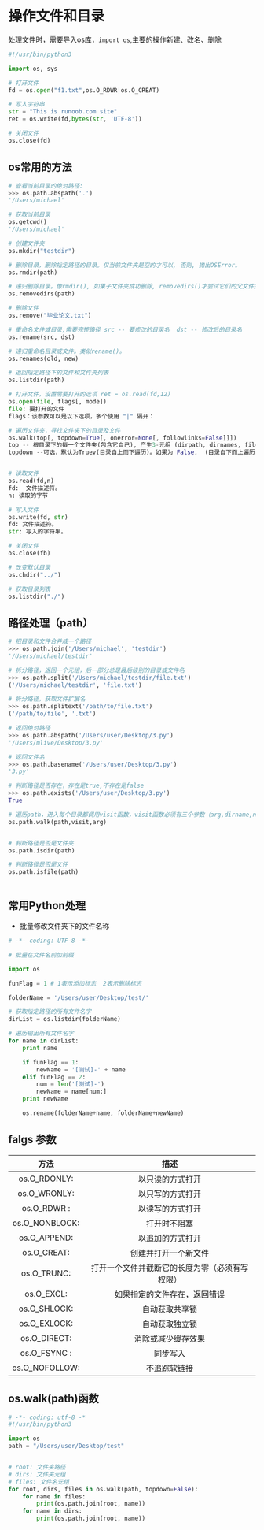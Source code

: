 # 操作文件和目录

处理文件时，需要导入os库，`import os`,主要的操作新建、改名、删除

```python
#!/usr/bin/python3

import os, sys

# 打开文件
fd = os.open("f1.txt",os.O_RDWR|os.O_CREAT)

# 写入字符串
str = "This is runoob.com site"
ret = os.write(fd,bytes(str, 'UTF-8'))

# 关闭文件
os.close(fd)
```

## os常用的方法

```python
# 查看当前目录的绝对路径:
>>> os.path.abspath('.')
'/Users/michael'

# 获取当前目录
os.getcwd()
'/Users/michael'

# 创建文件夹
os.mkdir("testdir")

# 删除目录，删除指定路径的目录。仅当前文件夹是空的才可以, 否则, 抛出OSError。
os.rmdir(path)

# 递归删除目录。像rmdir(), 如果子文件夹成功删除, removedirs()才尝试它们的父文件夹,直到抛出一个error(它基本上被忽略,因为它一般意味着你文件夹不为空)。
os.removedirs(path)

# 删除文件
os.remove("毕业论文.txt")

# 重命名文件或目录,需要完整路径 src -- 要修改的目录名  dst -- 修改后的目录名
os.rename(src, dst) 

# 递归重命名目录或文件。类似rename()。
os.renames(old, new)

# 返回指定路径下的文件和文件夹列表
os.listdir(path)

# 打开文件，设置需要打开的选项 ret = os.read(fd,12)
os.open(file, flags[, mode])
file: 要打开的文件
flags：该参数可以是以下选项，多个使用 "|" 隔开：

# 遍历文件夹，寻找文件夹下的目录及文件
os.walk(top[, topdown=True[, onerror=None[, followlinks=False]]])
top -- 根目录下的每一个文件夹(包含它自己), 产生3-元组 (dirpath, dirnames, filenames)【文件夹路径, 文件夹名字, 文件名】。
topdown --可选，默认为Truev(目录自上而下遍历)。如果为 False,  (目录自下而上遍历)。


# 读取文件
os.read(fd,n)
fd:  文件描述符。
n: 读取的字节

# 写入文件
os.write(fd, str)
fd: 文件描述符。
str: 写入的字符串。

# 关闭文件
os.close(fb)

# 改变默认目录
os.chdir("../")

# 获取目录列表
os.listdir("./")
```

## 路径处理（path）

```python
# 把目录和文件合并成一个路径
>>> os.path.join('/Users/michael', 'testdir')
'/Users/michael/testdir'

# 拆分路径，返回一个元组，后一部分总是最后级别的目录或文件名
>>> os.path.split('/Users/michael/testdir/file.txt')
('/Users/michael/testdir', 'file.txt')

# 拆分路径，获取文件扩展名
>>> os.path.splitext('/path/to/file.txt')
('/path/to/file', '.txt')

# 返回绝对路径
>>> os.path.abspath('/Users/user/Desktop/3.py')
'/Users/mlive/Desktop/3.py'

# 返回文件名
>>> os.path.basename('/Users/user/Desktop/3.py')
'3.py'

# 判断路径是否存在，存在是true,不存在是false
>>> os.path.exists('/Users/user/Desktop/3.py')
True

# 遍历path，进入每个目录都调用visit函数，visit函数必须有三个参数（arg,dirname,names）,dirname表示当前目录的目录名，names表示当前目录下的所有文件名，args是walk的第三个参数
os.path.walk(path,visit,arg)


# 判断路径是否是文件夹
os.path.isdir(path)

# 判断路径是否是文件
os.path.isfile(path)



```

## 常用Python处理

* 批量修改文件夹下的文件名称

```python
# -*- coding: UTF-8 -*-

# 批量在文件名前加前缀

import os

funFlag = 1 # 1表示添加标志  2表示删除标志

folderName = '/Users/user/Desktop/test/'

# 获取指定路径的所有文件名字
dirList = os.listdir(folderName)

# 遍历输出所有文件名字
for name in dirList:
    print name

    if funFlag == 1:
        newName = '[测试]-' + name
    elif funFlag == 2:
        num = len('[测试]-')
        newName = name[num:]
    print newName

    os.rename(folderName+name, folderName+newName)
```

## falgs 参数
| 方法|	描述 | 
| :---: | :---: | 
| os.O_RDONLY: | 以只读的方式打开| 
| os.O_WRONLY: | 以只写的方式打开| 
| os.O_RDWR : | 以读写的方式打开| 
| os.O_NONBLOCK: | 打开时不阻塞| 
| os.O_APPEND: | 以追加的方式打开| 
| os.O_CREAT: | 创建并打开一个新文件| 
| os.O_TRUNC: | 打开一个文件并截断它的长度为零（必须有写权限）| 
| os.O_EXCL: | 如果指定的文件存在，返回错误| 
| os.O_SHLOCK: | 自动获取共享锁| 
| os.O_EXLOCK: | 自动获取独立锁| 
| os.O_DIRECT: | 消除或减少缓存效果| 
| os.O_FSYNC : | 同步写入| 
| os.O_NOFOLLOW: | 不追踪软链接| 


## os.walk(path)函数
```python
# -*- coding: utf-8 -*
#!/usr/bin/python3

import os
path = "/Users/user/Desktop/test"


# root: 文件夹路径
# dirs: 文件夹元组
# files: 文件名元组
for root, dirs, files in os.walk(path, topdown=False):
    for name in files:
        print(os.path.join(root, name))
    for name in dirs:
        print(os.path.join(root, name))
```